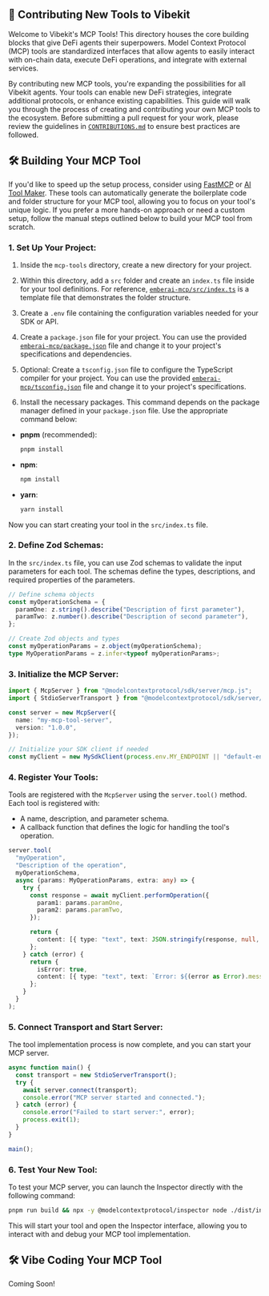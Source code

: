 ## 🧩 Contributing New Tools to Vibekit

Welcome to Vibekit's MCP Tools! This directory houses the core building blocks that give DeFi agents their superpowers. Model Context Protocol (MCP) tools are standardized interfaces that allow agents to easily interact with on-chain data, execute DeFi operations, and integrate with external services.

By contributing new MCP tools, you're expanding the possibilities for all Vibekit agents. Your tools can enable new DeFi strategies, integrate additional protocols, or enhance existing capabilities. This guide will walk you through the process of creating and contributing your own MCP tools to the ecosystem. Before submitting a pull request for your work, please review the guidelines in [`CONTRIBUTIONS.md`](https://github.com/EmberAGI/arbitrum-vibekit/blob/main/CONTRIBUTIONS.md) to ensure best practices are followed.

## 🛠️ Building Your MCP Tool

If you'd like to speed up the setup process, consider using [FastMCP](https://github.com/punkpeye/fastmcp/) or [AI Tool Maker](https://github.com/nihaocami/ai-tool-maker). These tools can automatically generate the boilerplate code and folder structure for your MCP tool, allowing you to focus on your tool's unique logic. If you prefer a more hands-on approach or need a custom setup, follow the manual steps outlined below to build your MCP tool from scratch.

### 1. Set Up Your Project:

1. Inside the `mcp-tools` directory, create a new directory for your project.

2. Within this directory, add a `src` folder and create an `index.ts` file inside for your tool definitions. For reference, [`emberai-mcp/src/index.ts`](https://github.com/EmberAGI/arbitrum-vibekit/blob/main/typescript/lib/mcp-tools/emberai-mcp/src/index.ts) is a template file that demonstrates the folder structure.

3. Create a `.env` file containing the configuration variables needed for your SDK or API.

4. Create a `package.json` file for your project. You can use the provided [`emberai-mcp/package.json`](https://github.com/EmberAGI/arbitrum-vibekit/blob/main/typescript/lib/mcp-tools/emberai-mcp/package.json) file and change it to your project's specifications and dependencies.

5. Optional: Create a `tsconfig.json` file to configure the TypeScript compiler for your project. You can use the provided [`emberai-mcp/tsconfig.json`](https://github.com/EmberAGI/arbitrum-vibekit/blob/main/typescript/lib/mcp-tools/emberai-mcp/tsconfig.json) file and change it to your project's specifications.

6. Install the necessary packages. This command depends on the package manager defined in your `package.json` file. Use the appropriate command below:

- **pnpm** (recommended):
  ```bash
  pnpm install
  ```
- **npm**:
  ```bash
  npm install
  ```
- **yarn**:
  ```bash
  yarn install
  ```

Now you can start creating your tool in the `src/index.ts` file.

### 2. Define Zod Schemas:

In the `src/index.ts` file, you can use Zod schemas to validate the input parameters for each tool. The schemas define the types, descriptions, and required properties of the parameters.

```typescript
// Define schema objects
const myOperationSchema = {
  paramOne: z.string().describe("Description of first parameter"),
  paramTwo: z.number().describe("Description of second parameter"),
};

// Create Zod objects and types
const myOperationParams = z.object(myOperationSchema);
type MyOperationParams = z.infer<typeof myOperationParams>;
```

### 3. Initialize the MCP Server:

```typescript
import { McpServer } from "@modelcontextprotocol/sdk/server/mcp.js";
import { StdioServerTransport } from "@modelcontextprotocol/sdk/server/stdio.js";

const server = new McpServer({
  name: "my-mcp-tool-server",
  version: "1.0.0",
});

// Initialize your SDK client if needed
const myClient = new MySdkClient(process.env.MY_ENDPOINT || "default-endpoint");
```

### 4. Register Your Tools:

Tools are registered with the `McpServer` using the `server.tool()` method. Each tool is registered with:

- A name, description, and parameter schema.
- A callback function that defines the logic for handling the tool's operation.

```typescript
server.tool(
  "myOperation",
  "Description of the operation",
  myOperationSchema,
  async (params: MyOperationParams, extra: any) => {
    try {
      const response = await myClient.performOperation({
        param1: params.paramOne,
        param2: params.paramTwo,
      });

      return {
        content: [{ type: "text", text: JSON.stringify(response, null, 2) }],
      };
    } catch (error) {
      return {
        isError: true,
        content: [{ type: "text", text: `Error: ${(error as Error).message}` }],
      };
    }
  }
);
```

### 5. Connect Transport and Start Server:

The tool implementation process is now complete, and you can start your MCP server.

```typescript
async function main() {
  const transport = new StdioServerTransport();
  try {
    await server.connect(transport);
    console.error("MCP server started and connected.");
  } catch (error) {
    console.error("Failed to start server:", error);
    process.exit(1);
  }
}

main();
```

### 6. Test Your New Tool:

To test your MCP server, you can launch the Inspector directly with the following command:

```bash
pnpm run build && npx -y @modelcontextprotocol/inspector node ./dist/index.js
```

This will start your tool and open the Inspector interface, allowing you to interact with and debug your MCP tool implementation.

## 🛠️ Vibe Coding Your MCP Tool

Coming Soon!
